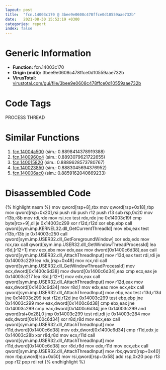 ```yaml
---
layout: post
title:  "fcn.14003c170 @ 3bee9e0608c478ffce0d10559aae732b"
date:   2021-08-30 15:52:19 +0300
categories: report
index: false
---
```


# Generic Information
- **Function:** fcn.14003c170
- **Origin (md5):** 3bee9e0608c478ffce0d10559aae732b
- **VirusTotal:** [virustotal.com/gui/file/3bee9e0608c478ffce0d10559aae732b][virustotal_ref]

# Code Tags
<span class="tag" id="PROCESS">PROCESS</span>
<span class="tag" id="THREAD">THREAD</span>


# Similar Functions

1. [fcn.14004a500][similar_1_ref] (sim.: 0.8898414378919388)
2. [fcn.1400960c4][similar_2_ref] (sim.: 0.8893079621722655)
3. [fcn.140015820][similar_3_ref] (sim.: 0.8889628573780767)
4. [fcn.140023850][similar_4_ref] (sim.: 0.8883045694376952)
5. [fcn.140006ac0][similar_5_ref] (sim.: 0.8859162040669233)


# Disassembled Code

{% highlight nasm %}
mov qword[rsp+8],rbx
mov qword[rsp+0x18],rbp
mov qword[rsp+0x20],rsi
push rdi
push r12
push r13
sub rsp,0x20
mov r13b,r8b
mov rdi,rdx
mov rsi,rcx
test rdx,rdx
jne 0x14003c19f
cmp byte[rcx+9],dl
je 0x14003c299
xor r12d,r12d
xor ebp,ebp
call qword[sym.imp.KERNEL32.dll_GetCurrentThreadId]
mov ebx,eax
test r13b,r13b
je 0x14003c250
call qword[sym.imp.USER32.dll_GetForegroundWindow]
xor edx,edx
mov rcx,rax
call qword[sym.imp.USER32.dll_GetWindowThreadProcessId]
lea r8d,[r12+1]
mov ecx,ebx
mov edx,eax
mov dword[0x1400c6d38],eax
call qword[sym.imp.USER32.dll_AttachThreadInput]
mov r13d,eax
test rdi,rdi
je 0x14003c229
lea rdx,[rsp+0x48]
mov rcx,rdi
call qword[sym.imp.USER32.dll_GetWindowThreadProcessId]
mov ecx,dword[0x1400c6d38]
mov dword[0x1400c6d34],eax
cmp ecx,eax
je 0x14003c217
lea r8d,[r12+1]
mov edx,eax
call qword[sym.imp.USER32.dll_AttachThreadInput]
mov r12d,eax
mov eax,dword[0x1400c6d34]
mov r8d,1
mov edx,eax
mov ecx,ebx
call qword[sym.imp.USER32.dll_AttachThreadInput]
mov ebp,eax
test r13d,r13d
jne 0x14003c299
test r12d,r12d
jne 0x14003c299
test ebp,ebp
jne 0x14003c299
mov eax,dword[0x1400c6d38]
cmp ebx,eax
jne 0x14003c299
cmp eax,dword[0x1400c6d34]
jne 0x14003c299
and qword[rsi+0x28],0
jmp 0x14003c299
test rdi,rdi
je 0x14003c284
mov edx,dword[0x1400c6d34]
xor r8d,r8d
mov ecx,eax
call qword[sym.imp.USER32.dll_AttachThreadInput]
mov r11d,dword[0x1400c6d38]
mov edx,dword[0x1400c6d34]
cmp r11d,edx
je 0x14003c28b
xor r8d,r8d
mov ecx,r11d
call qword[sym.imp.USER32.dll_AttachThreadInput]
mov r11d,dword[0x1400c6d38]
xor r8d,r8d
mov edx,r11d
mov ecx,ebx
call qword[sym.imp.USER32.dll_AttachThreadInput]
mov rbx,qword[rsp+0x40]
mov rbp,qword[rsp+0x50]
mov rsi,qword[rsp+0x58]
add rsp,0x20
pop r13
pop r12
pop rdi
ret 
{% endhighlight %}


[similar_1_ref]: /report/fcn.14004a500@3bee9e0608c478ffce0d10559aae732b
[similar_2_ref]: /report/fcn.1400960c4@a5e8b4820319974b4ce1027132e98e27
[similar_3_ref]: /report/fcn.140015820@c5b958b285b208bffd52d8455e15d93a
[similar_4_ref]: /report/fcn.140023850@a5e8b4820319974b4ce1027132e98e27
[similar_5_ref]: /report/fcn.140006ac0@72082bb1b08918279d6780845b69f5ff
[virustotal_ref]: https://www.virustotal.com/gui/file/3bee9e0608c478ffce0d10559aae732b